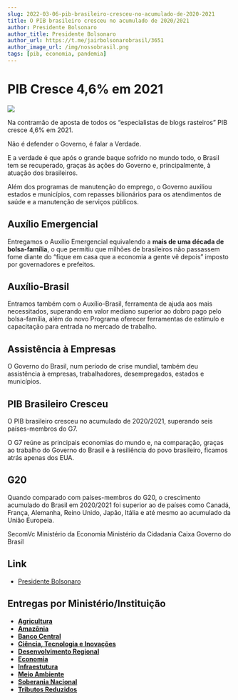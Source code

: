 ```yaml
---
slug: 2022-03-06-pib-brasileiro-cresceu-no-acumulado-de-2020-2021
title: O PIB brasileiro cresceu no acumulado de 2020/2021
author: Presidente Bolsonaro
author_title: Presidente Bolsonaro
author_url: https://t.me/jairbolsonarobrasil/3651
author_image_url: /img/nossobrasil.png
tags: [pib, economia, pandemia]
---
```

# PIB Cresce 4,6% em 2021

![ ](/img/pib2021.jpg)

Na contramão de aposta de todos os “especialistas de blogs rasteiros” PIB cresce 4,6% em 2021.

Não é defender o Governo, é falar a Verdade.

E a verdade é que após o grande baque sofrido no mundo todo, o Brasil tem se recuperado, graças às ações do Governo e, principalmente, à atuação dos brasileiros.

Além dos programas de manutenção do emprego, o Governo auxiliou estados e municípios, com repasses bilionários para os atendimentos de saúde e a manutenção de serviços públicos.

<!--truncate-->

## Auxílio Emergencial

Entregamos o Auxílio Emergencial equivalendo a **mais de uma década de bolsa-família**, o que permitiu que milhões de brasileiros não passassem fome diante do “fique em casa que a economia a gente vê depois” imposto por governadores e prefeitos. 

## Auxílio-Brasil

Entramos também com o Auxílio-Brasil, ferramenta de ajuda aos mais necessitados, superando em valor mediano superior ao dobro pago pelo bolsa-família, além do novo Programa oferecer ferramentas de estímulo e capacitação para entrada no mercado de trabalho.

## Assistência à Empresas

O Governo do Brasil, num período de crise mundial, também deu assistência à empresas, trabalhadores, desempregados, estados e municípios.

## PIB Brasileiro Cresceu

O PIB brasileiro cresceu no acumulado de 2020/2021, superando seis países-membros do G7.

O G7 reúne as principais economias do mundo e, na comparação, graças ao trabalho do Governo do Brasil e à resiliência do povo brasileiro, ficamos atrás apenas dos EUA.

## G20

Quando comparado com países-membros do G20, o crescimento acumulado do Brasil em 2020/2021 foi superior ao de países como Canadá, França, Alemanha, Reino Unido, Japão, Itália e até mesmo ao acumulado da União Europeia.

SecomVc
Ministério da Economia
Ministério da Cidadania
Caixa
Governo do Brasil

## Link

- [Presidente Bolsonaro](https://t.me/jairbolsonarobrasil/3651)

## Entregas por Ministério/Instituição

 - [**Agricultura**](/docs/agricultura)
 - [**Amazônia**](/docs/amazonia)
 - [**Banco Central**](/docs/economia/banco-central)
 - [**Ciência, Tecnologia e Inovações**](/docs/ciencia-tecnologia/entregas)
 - [**Desenvolvimento Regional**](/docs/desenvolvimento-regional/)
 - [**Economia**](/docs/economia/fatos-recentes)
 - [**Infraestutura**](/docs/infraestrutura)
 - [**Meio Ambiente**](/docs/meioambiente/)
 - [**Soberania Nacional**](/blog/2022-03-02-soberania-nacional)
 - [**Tributos Reduzidos**](/docs/tributos-reduzidos)

